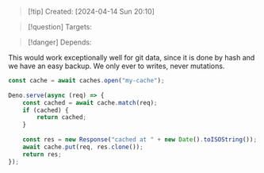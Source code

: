 
>[!tip] Created: [2024-04-14 Sun 20:10]

>[!question] Targets: 

>[!danger] Depends: 

This would work exceptionally well for git data, since it is done by hash and we have an easy backup.
We only ever to writes, never mutations.

```js
const cache = await caches.open("my-cache");  
  
Deno.serve(async (req) => {  
	const cached = await cache.match(req);  
	if (cached) {  
		return cached;  
	}  
	  
	const res = new Response("cached at " + new Date().toISOString());  
	await cache.put(req, res.clone());  
	return res;  
});
```